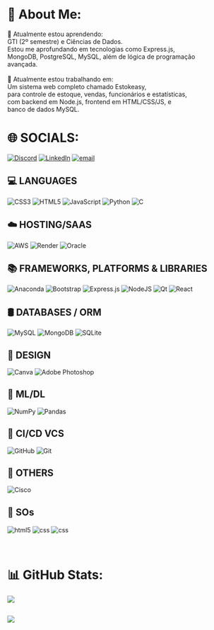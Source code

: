 
# 💫 About Me:
🌱 Atualmente estou aprendendo:<br>GTI (2º semestre) e Ciências de Dados. <br>Estou me aprofundando em tecnologias como Express.js, <br>MongoDB, PostgreSQL, MySQL, além de lógica de programação<br>avançada.<br><br>🔭 Atualmente estou trabalhando em:<br>Um sistema web completo chamado Estokeasy, <br>para controle de estoque, vendas, funcionários e estatísticas, <br>com backend em Node.js, frontend em HTML/CSS/JS, e <br>banco de dados MySQL.


# 🌐 SOCIALS:
[![Discord](https://img.shields.io/badge/Discord-%237289DA.svg?logo=discord&logoColor=white)](https://discord.gg/kr3sl3y) [![LinkedIn](https://img.shields.io/badge/LinkedIn-%230077B5.svg?logo=linkedin&logoColor=white)](https://linkedin.com/in/kresley-lucas) [![email](https://img.shields.io/badge/Email-D14836?logo=gmail&logoColor=white)](mailto:kresleylucas.r@gmail.com) 

## 💻 LANGUAGES
![CSS3](https://img.shields.io/badge/css3-%231572B6.svg?style=for-the-badge&logo=css3&logoColor=white) ![HTML5](https://img.shields.io/badge/html5-%23E34F26.svg?style=for-the-badge&logo=html5&logoColor=white) ![JavaScript](https://img.shields.io/badge/javascript-%23323330.svg?style=for-the-badge&logo=javascript&logoColor=%23F7DF1E) ![Python](https://img.shields.io/badge/python-3670A0?style=for-the-badge&logo=python&logoColor=ffdd54) ![C](https://img.shields.io/badge/c-%2300599C.svg?style=for-the-badge&logo=c&logoColor=white) 

## ☁️ HOSTING/SAAS
![AWS](https://img.shields.io/badge/AWS-%23FF9900.svg?style=for-the-badge&logo=amazon-aws&logoColor=white) ![Render](https://img.shields.io/badge/Render-%46E3B7.svg?style=for-the-badge&logo=render&logoColor=white) ![Oracle](https://img.shields.io/badge/Oracle-F80000?style=for-the-badge&logo=oracle&logoColor=white) 

## 📚 FRAMEWORKS, PLATFORMS & LIBRARIES
![Anaconda](https://img.shields.io/badge/Anaconda-%2344A833.svg?style=for-the-badge&logo=anaconda&logoColor=white) ![Bootstrap](https://img.shields.io/badge/bootstrap-%238511FA.svg?style=for-the-badge&logo=bootstrap&logoColor=white) ![Express.js](https://img.shields.io/badge/express.js-%23404d59.svg?style=for-the-badge&logo=express&logoColor=%2361DAFB) ![NodeJS](https://img.shields.io/badge/node.js-6DA55F?style=for-the-badge&logo=node.js&logoColor=white) ![Qt](https://img.shields.io/badge/Qt-%23217346.svg?style=for-the-badge&logo=Qt&logoColor=white) ![React](https://img.shields.io/badge/react-%2320232a.svg?style=for-the-badge&logo=react&logoColor=%2361DAFB) 

## 🛢️ DATABASES / ORM
![MySQL](https://img.shields.io/badge/mysql-4479A1.svg?style=for-the-badge&logo=mysql&logoColor=white) ![MongoDB](https://img.shields.io/badge/MongoDB-%234ea94b.svg?style=for-the-badge&logo=mongodb&logoColor=white) ![SQLite](https://img.shields.io/badge/sqlite-%2307405e.svg?style=for-the-badge&logo=sqlite&logoColor=white) 

## 🎨 DESIGN
![Canva](https://img.shields.io/badge/Canva-%2300C4CC.svg?style=for-the-badge&logo=Canva&logoColor=white) ![Adobe Photoshop](https://img.shields.io/badge/adobe%20photoshop-%2331A8FF.svg?style=for-the-badge&logo=adobe%20photoshop&logoColor=white) 

## 🧮 ML/DL
![NumPy](https://img.shields.io/badge/numpy-%23013243.svg?style=for-the-badge&logo=numpy&logoColor=white) ![Pandas](https://img.shields.io/badge/pandas-%23150458.svg?style=for-the-badge&logo=pandas&logoColor=white) 

## 🔀 CI/CD VCS
![GitHub](https://img.shields.io/badge/github-%23121011.svg?style=for-the-badge&logo=github&logoColor=white) ![Git](https://img.shields.io/badge/git-%23F05033.svg?style=for-the-badge&logo=git&logoColor=white) 

## 🧾 OTHERS
![Cisco](https://img.shields.io/badge/cisco-%23049fd9.svg?style=for-the-badge&logo=cisco&logoColor=black)

## 🐧 SOs
<div style="display: inline_block">
  <img align="center" alt="html5" src="https://img.shields.io/badge/Arch_Linux-1793D1?style=for-the-badge&logo=arch-linux&logoColor=white" />
  <img align="center" alt="css" src="https://img.shields.io/badge/Windows-0078D6?style=for-the-badge&logo=windows&logoColor=white" /> 
  <img align="center" alt="css" src="https://img.shields.io/badge/Ubuntu-E95420?style=for-the-badge&logo=ubuntu&logoColor=white" />
</div>

<br/>
<br/>

# 📊 GitHub Stats:
<!-- ![](https://github-readme-stats.vercel.app/api?username=klucas27&theme=dark&hide_border=false&include_all_commits=true&count_private=true)<br/> -->
![](https://nirzak-streak-stats.vercel.app/?user=klucas27&theme=dark&hide_border=true)<br/>

###
![](https://github-readme-stats.vercel.app/api/top-langs/?username=klucas27&theme=dark&hide_border=true&include_all_commits=true&count_private=true&layout=compact)
<br/>
---
